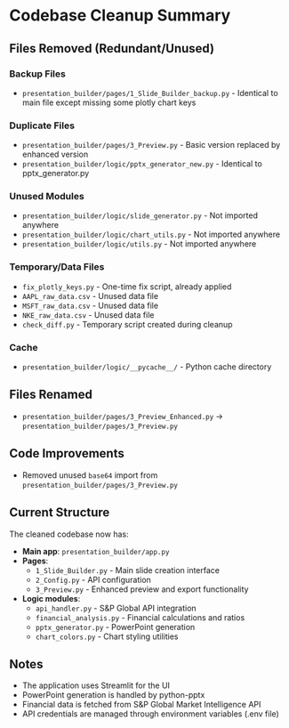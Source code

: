 # Codebase Cleanup Summary

## Files Removed (Redundant/Unused)

### Backup Files
- `presentation_builder/pages/1_Slide_Builder_backup.py` - Identical to main file except missing some plotly chart keys

### Duplicate Files  
- `presentation_builder/pages/3_Preview.py` - Basic version replaced by enhanced version
- `presentation_builder/logic/pptx_generator_new.py` - Identical to pptx_generator.py

### Unused Modules
- `presentation_builder/logic/slide_generator.py` - Not imported anywhere
- `presentation_builder/logic/chart_utils.py` - Not imported anywhere  
- `presentation_builder/logic/utils.py` - Not imported anywhere

### Temporary/Data Files
- `fix_plotly_keys.py` - One-time fix script, already applied
- `AAPL_raw_data.csv` - Unused data file
- `MSFT_raw_data.csv` - Unused data file
- `NKE_raw_data.csv` - Unused data file
- `check_diff.py` - Temporary script created during cleanup

### Cache
- `presentation_builder/logic/__pycache__/` - Python cache directory

## Files Renamed
- `presentation_builder/pages/3_Preview_Enhanced.py` → `presentation_builder/pages/3_Preview.py`

## Code Improvements
- Removed unused `base64` import from `presentation_builder/pages/3_Preview.py`

## Current Structure
The cleaned codebase now has:
- **Main app**: `presentation_builder/app.py`
- **Pages**: 
  - `1_Slide_Builder.py` - Main slide creation interface
  - `2_Config.py` - API configuration
  - `3_Preview.py` - Enhanced preview and export functionality
- **Logic modules**:
  - `api_handler.py` - S&P Global API integration
  - `financial_analysis.py` - Financial calculations and ratios
  - `pptx_generator.py` - PowerPoint generation
  - `chart_colors.py` - Chart styling utilities

## Notes
- The application uses Streamlit for the UI
- PowerPoint generation is handled by python-pptx
- Financial data is fetched from S&P Global Market Intelligence API
- API credentials are managed through environment variables (.env file) 